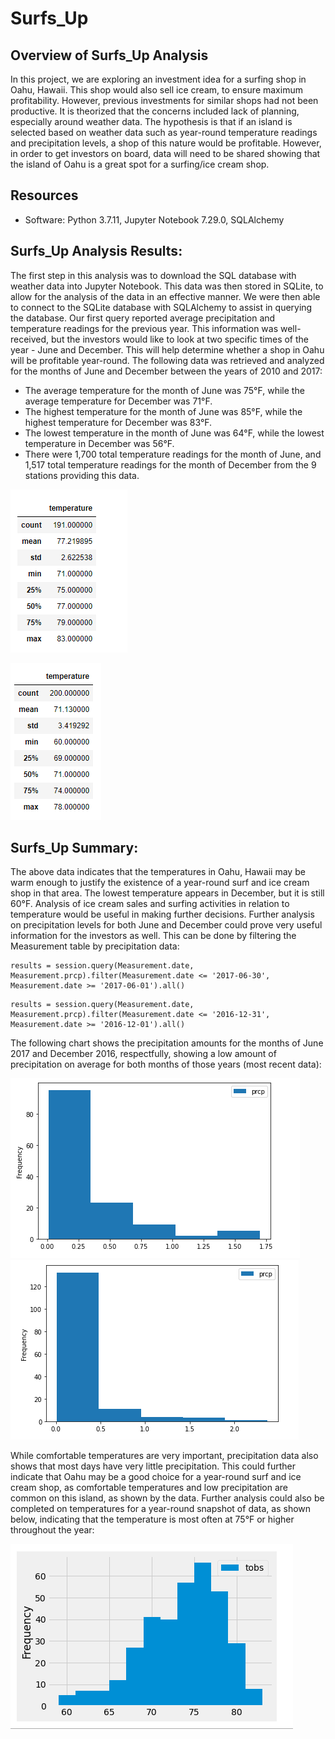 # Surfs_Up

## Overview of Surfs_Up Analysis
In this project, we are exploring an investment idea for a surfing shop in Oahu, Hawaii.  This shop would also sell ice cream, to ensure maximum profitability.  However, previous investments for similar shops had not been productive.  It is theorized that the concerns included lack of planning, especially around weather data.  The hypothesis is that if an island is selected based on weather data such as year-round temperature readings and precipitation levels, a shop of this nature would be profitable.  However, in order to get investors on board, data will need to be shared showing that the island of Oahu is a great spot for a surfing/ice cream shop.

## Resources

- Software: Python 3.7.11, Jupyter Notebook 7.29.0, SQLAlchemy

## Surfs_Up Analysis Results:

The first step in this analysis was to download the SQL database with weather data into Jupyter Notebook.  This data was then stored in SQLite, to allow for the analysis of the data in an effective manner.  We were then able to connect to the SQLite database with SQLAlchemy to assist in querying the database. Our first query reported average precipitation and temperature readings for the previous year.  This information was well-received, but the investors would like to look at two specific times of the year - June and December.  This will help determine whether a shop in Oahu will be profitable year-round.  The following data was retrieved and analyzed for the months of June and December between the years of 2010 and 2017:

* The average temperature for the month of June was 75°F, while the average temperature for December was 71°F.
* The highest temperature for the month of June was 85°F, while the highest temperature for December was 83°F.
* The lowest temperature in the month of June was 64°F, while the lowest temperature in December was 56°F.
* There were 1,700 total temperature readings for the month of June, and 1,517 total temperature readings for the month of December from the 9 stations providing this data.

![June Temperatures](https://github.com/crtallent/surfs_up/blob/main/Resources/June.png)

![Dec. Temperatures](https://github.com/crtallent/surfs_up/blob/main/Resources/December.png)

## Surfs_Up Summary:

The above data indicates that the temperatures in Oahu, Hawaii may be warm enough to justify the existence of a year-round surf and ice cream shop in that area.  The lowest temperature appears in December, but it is still 60°F.  Analysis of ice cream sales and surfing activities in relation to temperature would be useful in making further decisions.  Further analysis on precipitation levels for both June and December could prove very useful information for the investors as well.  This can be done by filtering the Measurement table by precipitation data:

```
results = session.query(Measurement.date, Measurement.prcp).filter(Measurement.date <= '2017-06-30', Measurement.date >= '2017-06-01').all()
```

```
results = session.query(Measurement.date, Measurement.prcp).filter(Measurement.date <= '2016-12-31', Measurement.date >= '2016-12-01').all()
```
The following chart shows the precipitation amounts for the months of June 2017 and December 2016, respectfully, showing a low amount of precipitation on average for both months of those years (most recent data):

![June Precipitation Chart](https://github.com/crtallent/surfs_up/blob/main/Resources/June%20Chart.png)
![Dec. Precipitation_Chart](https://github.com/crtallent/surfs_up/blob/main/Resources/Dec%20Chart.png)

While comfortable temperatures are very important, precipitation data also shows that most days have very little precipitation.  This could further indicate that Oahu may be a good choice for a year-round surf and ice cream shop, as comfortable temperatures and low precipitation are common on this island, as shown by the data.  Further analysis could also be completed on temperatures for a year-round snapshot of data, as shown below, indicating that the temperature is most often at 75°F or higher throughout the year:

![2017 Temp Data](https://github.com/crtallent/surfs_up/blob/main/Resources/2017%20Temps.png)

